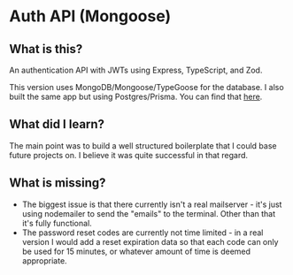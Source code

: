# Auth API (Mongoose)

## What is this?
An authentication API with JWTs using Express, TypeScript, and Zod.

This version uses MongoDB/Mongoose/TypeGoose for the database. I also built the same app but using Postgres/Prisma. You can find that [here](https://github.com/c-ehrlich/auth-api-prisma).

## What did I learn?
The main point was to build a well structured boilerplate that I could base future projects on. I believe it was quite successful in that regard.

## What is missing?
* The biggest issue is that there currently isn't a real mailserver - it's just using nodemailer to send the "emails" to the terminal. Other than that it's fully functional.
* The password reset codes are currently not time limited - in a real version I would add a reset expiration data so that each code can only be used for 15 minutes, or whatever amount of time is deemed appropriate.
